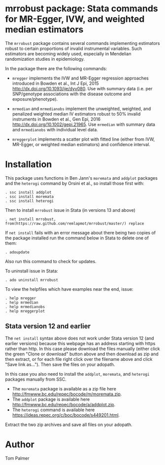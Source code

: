# mrrobust package: Stata commands for MR-Egger, IVW, and weighted median estimators
The `mrrobust` package contains several commands implementing estimators robust to certain proportions of invalid instrumental variables. Such estimators are becoming widely used, especially in Mendelian randomization studies in epidemiology.

In the package there are the following commands:

 - `mregger` implements the IVW and MR-Egger regression approaches introduced in Bowden et al., Int J Epi, 2015 <http://dx.doi.org/10.1093/ije/dyv080>. Use with summary data (i.e. per SNP/genotype associations with the disease outcome and exposure/phenotype).

 - `mrmedian` and `mrmedianobs` implement the unweighted, weighted, and penalized weighted median IV estimators robust to 50% invalid instruments in Bowden et al., Gen Epi, 2016 <http://dx.doi.org/10.1002/gepi.21965>. Use `mrmedian` with summary data and `mrmedianobs` with individual level data.

 - `mreggerplot` implements a scatter plot with fitted line (either from IVW, MR-Egger, or weighted median estimators) and confidence interval.

Installation
============

This package uses functions in Ben Jann's `moremata` and `addplot` packages and the `heterogi` command by Orsini et al., so install those first with:
```
. ssc install addplot
. ssc install moremata
. ssc install heterogi
```

Then to install `mrrobust` issue in Stata (in versions 13 and above)
```
. net install mrrobust, from(https://raw.github.com/remlapmot/mrrobust/master/) replace
```

If `net install` fails with an error message about there being two copies of the package installed run the command below in Stata to delete one of them:
```
. adoupdate
```
Also run this command to check for updates.

To uninstall issue in Stata:
```
. ado uninstall mrrobust
```

To view the helpfiles which have examples near the end, issue:
```
. help mregger
. help mrmedian
. help mrmedianobs
. help mreggerplot
```

## Stata version 12 and earlier
The `net install` syntax above does not work under Stata version 12 (and earlier versions) because this webpage has an address starting with https rather than http. In this case please download the files manually (either click the green "Clone or download" button above and then download as zip and then extract, or for each file right click over the filename above and click "Save link as..."). Then save the files on your adopath. 

In this case you also need to install the `addplot`, `moremata`, and `heterogi` packages manually from SSC. 
 * The `moremata` package is available as a zip file here <http://fmwww.bc.edu/repec/bocode/m/moremata.zip>. 
 * The `addplot` package is available here <http://fmwww.bc.edu/repec/bocode/a/addplot.zip>. 
 * The `heterogi` command is available here <https://ideas.repec.org/c/boc/bocode/s449201.html>.

Extract the two zip archives and save all files on your adopath.

Author
=======
Tom Palmer
